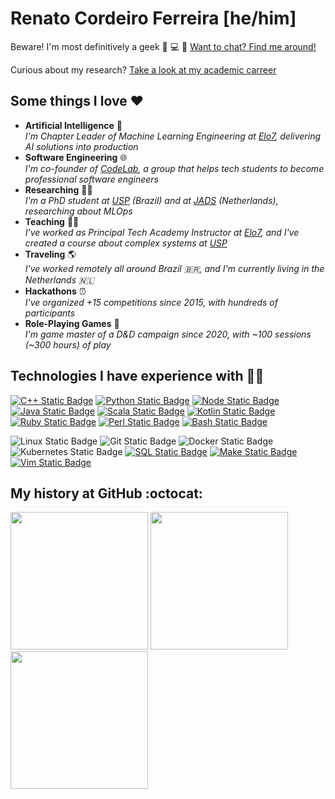 # Renato Cordeiro Ferreira [he/him]

Beware! I'm most definitively a geek 🚀 💻 🖖 [Want to chat? Find me around!](https://linktr.ee/renatocf)

Curious about my research? [Take a look at my academic carreer](https://renatocf.xyz/lattes) 

## Some things I love ❤️

- **Artificial Intelligence** 🤖 <br> _I'm Chapter Leader of Machine Learning Engineering at [Elo7][elo7], delivering AI solutions into production_
- **Software Engineering** 🌐 <br> _I'm co-founder of [CodeLab][codelab], a group that helps tech students to become professional software engineers_
- **Researching** 🧑‍🎓 <br> _I'm a PhD student at [USP][usp] (Brazil) and at [JADS][jads] (Netherlands), researching about MLOps_
- **Teaching** 👨‍🏫 <br> _I've worked as Principal Tech Academy Instructor at [Elo7][elo7], and I've created a course about complex systems at [USP][usp]_
- **Traveling** 🌎 <br> _I've worked remotely all around Brazil 🇧🇷, and I'm currently living in the Netherlands 🇳🇱_
- **Hackathons** ⏰ <br> _I've organized +15 competitions since 2015, with hundreds of participants_
- **Role-Playing Games** 🐲 <br> _I'm game master of a D&D campaign since 2020, with ~100 sessions  (~300 hours) of play_

## Technologies I have experience with 👨‍💻

[![C++ Static Badge](https://img.shields.io/badge/C%2B%2B-dodgerblue?style=for-the-badge&logo=c%2B%2B)](https://github.com/renatocf/probability)
[![Python Static Badge](https://img.shields.io/badge/Python-darkgreen?style=for-the-badge&logo=python&logoColor=white)](https://github.com/renatocf/intelligent-systems-project)
[![Node Static Badge](https://img.shields.io/badge/node-darkolivegreen?style=for-the-badge&logo=JavaScript&logoColor=white)](https://gitlab.com/uspcodelab/courses/MAC0475-2020/hacknizer/auth-api)
[![Java Static Badge](https://img.shields.io/badge/Java-orangered?style=for-the-badge&logo=coffeescript&logoColor=white)](https://github.com/renatocf/MAC0242-PROJECT)
[![Scala Static Badge](https://img.shields.io/badge/Scala-indianred?style=for-the-badge&logo=scala&logoColor=white)](https://gitlab.com/renatocf/exploring-mars)
[![Kotlin Static Badge](https://img.shields.io/badge/Kotlin-blueviolet?style=for-the-badge&logo=kotlin&logoColor=white)](https://github.com/galaxy-raiders/galaxy-raiders-api)
[![Ruby Static Badge](https://img.shields.io/badge/ruby-darkred?style=for-the-badge&logo=ruby&logoColor=white)](https://github.com/acessoajustica/acessoajustica)
[![Perl Static Badge](https://img.shields.io/badge/Perl-darkcyan?style=for-the-badge&logo=perl&logoColor=white)](https://github.com/renatocf/colorgrind)
[![Bash Static Badge](https://img.shields.io/badge/bash-seagreen?style=for-the-badge&logo=gnometerminal&logoColor=white)](https://github.com/renatocf/sorghum)

![Linux Static Badge](https://img.shields.io/badge/linux-black?style=for-the-badge&logo=archlinux&logoColor=white)
![Git Static Badge](https://img.shields.io/badge/git-darkorange?style=for-the-badge&logo=git&logoColor=white)
![Docker Static Badge](https://img.shields.io/badge/docker-dodgerblue?style=for-the-badge&logo=docker&logoColor=white)
![Kubernetes Static Badge](https://img.shields.io/badge/kubernetes-royalblue?style=for-the-badge&logo=kubernetes&logoColor=white)
[![SQL Static Badge](https://img.shields.io/badge/SQL-mediumblue?style=for-the-badge&logo=postgresql&logoColor=white)](https://gitlab.com/renatocf/MAC0350-PROJECT)
[![Make Static Badge](https://img.shields.io/badge/Make-gray?style=for-the-badge&logo=gnu&logoColor=white)](https://github.com/umake/make)
[![Vim Static Badge](https://img.shields.io/badge/vim-darkslategray?style=for-the-badge&logo=vim&logoColor=white)](https://github.com/renatocf/dotfiles)

## My history at GitHub :octocat:

<div align="left">
  <img height=220 src="https://streak-stats.demolab.com/?user=renatocf&date_format=Y.m.d&card_width=710" />
  <img height=220 src="https://renatocf-github-readme-stats.vercel.app/api?username=renatocf&custom_title=General%20GitHub%20Stats%20📈&show_icons=true&include_all_commits=true&show=reviews&card_width=350" />
  <img height=220 src="https://renatocf-github-readme-stats.vercel.app/api/top-langs/?username=renatocf&custom_title=Most%20Used%20Languages%20🧑‍💻&layout=compact&size_weight=0.5&count_weight=1&langs_count=10&card_width=350" />
</div>

<!--
**renatocf/renatocf** is a ✨ _special_ ✨ repository because its `README.md` (this file) appears on your GitHub profile.

<br/>

Here are some ideas to get you started:

- 🔭 I’m currently working on ...
- 🌱 I’m currently learning ...
- 👯 I’m looking to collaborate on ...
- 🤔 I’m looking for help with ...
- 💬 Ask me about ...
- 📫 How to reach me: ...
- 😄 Pronouns: ...
- ⚡ Fun fact: ...
-->

[elo7]: https://www.elo7.com.br/sobre
[usp]: https://usp.br
[jads]: https://jads.nl
[codelab]: https://github.com/uspcodelab
